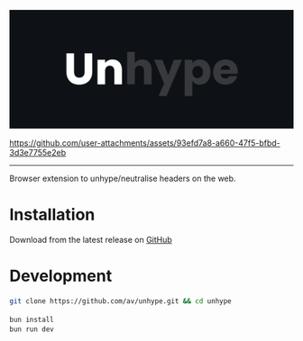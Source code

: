 ![splash](./docs/splash.png)

https://github.com/user-attachments/assets/93efd7a8-a660-47f5-bfbd-3d3e7755e2eb


---

Browser extension to unhype/neutralise headers on the web.

# Installation

Download from the latest release on [GitHub](https://github.com/av/unhype/releases)

# Development

```bash
git clone https://github.com/av/unhype.git && cd unhype

bun install
bun run dev
```
